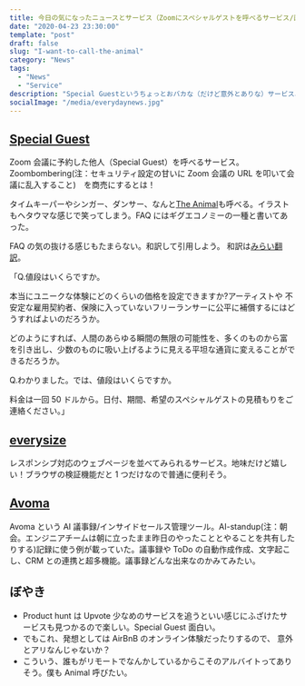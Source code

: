 ```yaml
---
title: 今日の気になったニュースとサービス（Zoomにスペシャルゲストを呼べるサービス/画面サイズ確認を複数ウィンドウ並べて/朝会議事録自動生成）
date: "2020-04-23 23:30:00"
template: "post"
draft: false
slug: "I-want-to-call-the-animal"
category: "News"
tags:
  - "News"
  - "Service"
description: "Special Guestというちょっとおバカな（だけど意外とありな）サービス、是非みて欲しい"
socialImage: "/media/everydaynews.jpg"
---
```


## [Special Guest](https://specialguest.best/)

Zoom 会議に予約した他人（Special Guest）を呼べるサービス。Zoombombering(注：セキュリティ設定の甘いに Zoom 会議の URL を叩いて会議に乱入すること)　を商売にするとは！

タイムキーパーやシンガー、ダンサー、なんと[The Animal](https://specialguest.best/the-animal/)も呼べる。イラストもヘタウマな感じで笑ってしまう。FAQ にはギグエコノミーの一種と書いてあった。

FAQ の気の抜ける感じもたまらない。和訳して引用しよう。
和訳は[みらい翻訳](https://miraitranslate.com/trial/)。

「Q.値段はいくらですか。

本当にユニークな体験にどのくらいの価格を設定できますか?アーティストや
不安定な雇用契約者、保険に入っていないフリーランサーに公平に補償するにはどうすればよいのだろうか。

どのようにすれば、人間のあらゆる瞬間の無限の可能性を、多くのものから富を引き出し、少数のものに吸い上げるように見える平坦な通貨に変えることができるだろうか。

Q.わかりました。では、値段はいくらですか。

料金は一回 50 ドルから。日付、期間、希望のスペシャルゲストの見積もりをご連絡ください。」

## [everysize](https://everysize.kibalabs.com/)

レスポンシブ対応のウェブページを並べてみられるサービス。地味だけど嬉しい！ブラウザの検証機能だと 1 つだけなので普通に便利そう。

## [Avoma](https://www.avoma.com/ai-assistant-standup-meetings)

Avoma という AI 議事録/インサイドセールス管理ツール。AI-standup(注：朝会。エンジニアチームは朝に立ったまま昨日のやったこととやることを共有したりする)記録に使う例が載っていた。議事録や ToDo の自動作成作成、文字起こし、CRM との連携と超多機能。議事録どんな出来なのかみてみたい。

## ぼやき

- Product hunt は Upvote 少なめのサービスを追うといい感じにふざけたサービスも見つかるので楽しい。Special Guest 面白い。
- でもこれ、発想としては AirBnB のオンライン体験だったりするので、 意外とアリなんじゃないか？
- こういう、誰もがリモートでなんかしているからこそのアルバイトってありそう。僕も Animal 呼びたい。
